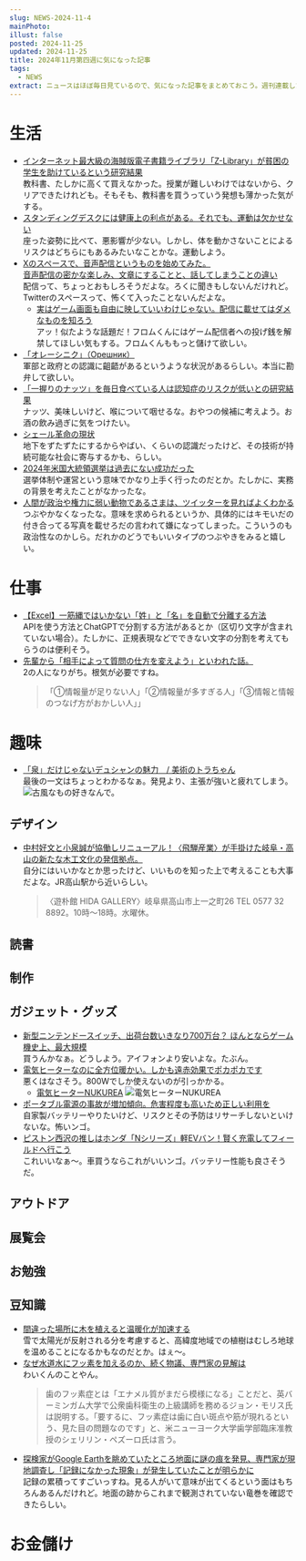 ```yaml
---
slug: NEWS-2024-11-4
mainPhoto: 
illust: false
posted: 2024-11-25
updated: 2024-11-25
title: 2024年11月第四週に気になった記事
tags:
  - NEWS
extract: ニュースはほぼ毎日見ているので、気になった記事をまとめておこう。週刊連載したい。
---
```

# 生活

- [インターネット最大級の海賊版電子書籍ライブラリ「Z-Library」が貧困の学生を助けているという研究結果](https://gigazine.net/news/20241122-z-library-poverty/)  
  教科書、たしかに高くて買えなかった。授業が難しいわけではないから、クリアできたけれども。そもそも、教科書を買うっていう発想も薄かった気がする。
- [スタンディングデスクには健康上の利点がある。それでも、運動は欠かせない](https://wired.jp/article/standing-desk-health-benefits/)  
  座った姿勢に比べて、悪影響が少ない。しかし、体を動かさないことによるリスクはどちらにもあるみたいなことかな。運動しよう。
- [Xのスペースで、音声配信というものを始めてみた。](https://blog.tinect.jp/?p=88267)  
  [音声配信の密かな楽しみ、文章にすることと、話してしまうことの違い](https://goldhead.hatenablog.com/entry/2024/11/21/162008)  
  配信って、ちょっとおもしろそうだよな。ろくに聞きもしないんだけれど。Twitterのスペースって、怖くて入ったことないんだよな。
    - [実はゲーム画面も自由に映していいわけじゃない。配信に載せてはダメなものを知ろう](https://pc.watch.impress.co.jp/docs/column/haishin_shugyousou/1641328.html)  
      アッ！似たような話題だ！フロムくんにはゲーム配信者への投げ銭を解禁してほしい気もする。フロムくんももっと儲けて欲しい。
- [「オレーシニク」（Орешник）](http://finalvent.cocolog-nifty.com/fareastblog/2024/11/post-57d24a.html)  
  軍部と政府との認識に齟齬があるというような状況があるらしい。本当に勘弁して欲しい。
- [「一握りのナッツ」を毎日食べている人は認知症のリスクが低いとの研究結果](https://gigazine.net/news/20241123-eating-nuts-lower-risk-dementia/)  
  ナッツ、美味しいけど、喉について咽せるな。おやつの候補に考えよう。お酒の飲み過ぎに気をつけたい。
- [シェール革命の現状](http://finalvent.cocolog-nifty.com/fareastblog/2024/11/post-258d01.html)  
  地下をずたずたにするからやばい、くらいの認識だったけど、その技術が持続可能な社会に寄与するかも、らしい。
- [2024年米国大統領選挙は過去にない成功だった](http://finalvent.cocolog-nifty.com/fareastblog/2024/11/post-f65a1a.html)  
  選挙体制や運営という意味でかなり上手く行ったのだとか。たしかに、実務の背景を考えたことがなかったな。
- [人間が政治や権力に弱い動物であるさまは、ツイッターを見ればよくわかる](https://p-shirokuma.hatenadiary.com/entry/20241128/1732798800)  
  つぶやかなくなったな。意味を求められるというか、具体的にはキモいだの付き合ってる写真を載せろだの言われて嫌になってしまった。こういうのも政治性なのかしら。だれかのどうでもいいタイプのつぶやきをみると嬉しい。

# 仕事

- [【Excel】一筋縄ではいかない「姓」と「名」を自動で分離する方法](https://atmarkit.itmedia.co.jp/ait/articles/2411/25/news020.html)  
  APIを使う方法とChatGPTで分割する方法があるとか（区切り文字が含まれていない場合）。たしかに、正規表現などでできない文字の分割を考えてもらうのは便利そう。
- [先輩から「相手によって質問の仕方を変えよう」といわれた話。](https://blog.tinect.jp/?p=88314)  
  2の人になりがち。根気が必要ですね。  
  > 「①情報量が足りない人」「②情報量が多すぎる人」「③情報と情報のつなげ方がおかしい人」」

# 趣味

- [「泉」だけじゃないデュシャンの魅力　/ 美術のトラちゃん](https://www.cinra.net/article/202411-bijyutsunotorachan71_htrmmcl)  
  最後の一文はちょっとわかるなぁ。発見より、主張が強いと疲れてしまう。  
  ![古風なもの好きなんで。](images/news/2024/2024-11-25-NEWS/02.png)

## デザイン

- [中村好文と小泉誠が協働しリニューアル！〈飛騨産業〉が手掛けた岐阜・高山の新たな木工文化の発信拠点。](https://casabrutus.com/categories/design/428699)  
  自分にはいいかなとか思ったけど、いいものを知った上で考えることも大事だよな。JR高山駅から近いらしい。  
  > 〈遊朴館 HIDA GALLERY〉岐阜県高山市上一之町26 TEL 0577 32 8892。10時〜18時。水曜休。

## 読書

## 制作

## ガジェット・グッズ

- [新型ニンテンドースイッチ、出荷台数いきなり700万台？ ほんとならゲーム機史上、最大規模](https://www.gizmodo.jp/2024/11/new-nintendo-switch-shipment-forecast.html)  
  買うんかなぁ。どうしよう。アイフォンより安いよな。たぶん。
- [電気ヒーターなのに全方位暖かい。しかも遠赤効果でポカポカです](https://www.goodspress.jp/news/642042/2/)  
  悪くはなさそう。800Wでしか使えないのが引っかかる。  
  - [電気ヒーターNUKUREA](https://niplux.jp/products/electric-heater-nukurea?srsltid=AfmBOoot3PzMZuI6daJdSZURIQQtdnskp85JgJY-ZcfdOSDtL-tbEvMg)
    ![電気ヒーターNUKUREA](images/news/2024/2024-11-25-NEWS/01.png)
- [ポータブル電源の事故が増加傾向。危害程度も高いため正しい利用を](https://pc.watch.impress.co.jp/docs/news/1643631.html)  
  自家製バッテリーやりたいけど、リスクとその予防はリサーチしないといけないな。怖いンゴ。
- [ピストン西沢の推しはホンダ「Nシリーズ」軽EVバン！賢く充電してフィールドへ行こう](https://www.bepal.net/archives/490686)  
  これいいなぁ〜。車買うならこれがいいンゴ。バッテリー性能も良さそうだ。
## アウトドア

## 展覧会

## お勉強

## 豆知識

- [間違った場所に木を植えると温暖化が加速する](https://www.gizmodo.jp/2024/11/planting-trees-in-the-wrong-places-accelerates-global-warming.html)  
  雪で太陽光が反射される分を考慮すると、高緯度地域での植樹はむしろ地球を温めることになるかもなのだとか。はぇ〜。
- [なぜ水道水にフッ素を加えるのか、続く物議、専門家の見解は](https://natgeo.nikkeibp.co.jp/atcl/news/24/112700643/?rss)  
  わいくんのことやん。  
  > 歯のフッ素症とは「エナメル質がまだら模様になる」ことだと、英バーミンガム大学で公衆歯科衛生の上級講師を務めるジョン・モリス氏は説明する。「要するに、フッ素症は歯に白い斑点や筋が現れるという、見た目の問題なのです」と、米ニューヨーク大学歯学部臨床准教授のシェリリン・ペズーロ氏は言う。
- [探検家がGoogle Earthを眺めていたところ地面に謎の痕を発見、専門家が現地調査し「記録になかった現象」が発生していたことが明らかに](https://gigazine.net/news/20241201-satellite-imagery-google-earth-mysterious-scar/)  
  記録の累積ってすごいっすね。見る人がいて意味が出てくるという面はもちろんあるんだけれど。地面の跡からこれまで観測されていない竜巻を確認できたらしい。
# お金儲け